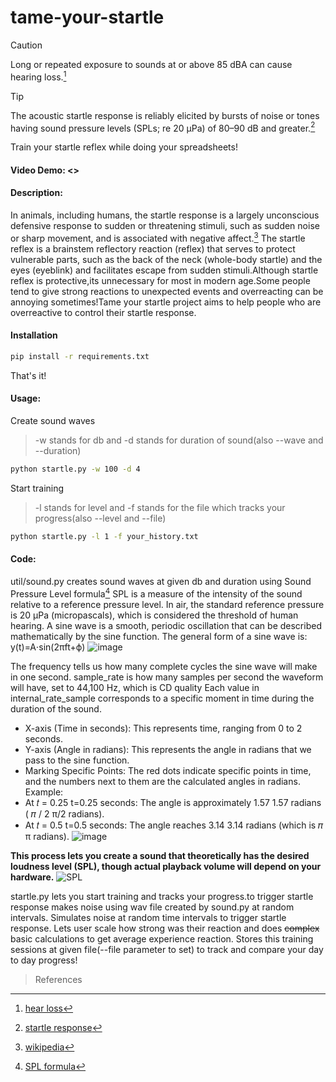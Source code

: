 # tame-your-startle
> [!CAUTION]
> Long or repeated exposure to sounds at or above 85 dBA can cause hearing loss.[^1]

> [!TIP]
> The acoustic startle response is reliably elicited by bursts of noise or tones having sound pressure levels (SPLs; re 20 μPa) of 80–90 dB and greater.[^2]

Train your startle reflex while doing your spreadsheets!
#### Video Demo: <>
#### Description:
In animals, including humans, the startle response is a largely unconscious defensive response to sudden or threatening stimuli, such as sudden noise or sharp movement, and is associated with negative affect.[^3] The startle reflex is a brainstem reflectory reaction (reflex) that serves to protect vulnerable parts, such as the back of the neck (whole-body startle) and the eyes (eyeblink) and facilitates escape from sudden stimuli.Although startle reflex is protective,its unnecessary for most in modern age.Some people tend to give strong reactions to unexpected events and overreacting can be annoying sometimes!Tame your startle project aims to help people who are overreactive to control their startle response.
#### Installation
```bash
pip install -r requirements.txt
```
That's it!

#### Usage:
Create sound waves
> -w stands for db and -d stands for duration of sound(also --wave and --duration)
```bash
python startle.py -w 100 -d 4
```
Start training
> -l stands for level and -f stands for the file which tracks your progress(also --level and --file)
```bash
python startle.py -l 1 -f your_history.txt
```
#### Code:
util/sound.py creates sound waves at given db and duration using Sound Pressure Level formula[^4]
SPL is a measure of the intensity of the sound relative to a reference pressure level. In air, the standard reference pressure is 20 µPa (micropascals), which is considered the threshold of human hearing.
A sine wave is a smooth, periodic oscillation that can be described mathematically by the sine function. The general form of a sine wave is:
y(t)=A⋅sin(2πft+ϕ)
![image](https://github.com/user-attachments/assets/f45b28d4-614e-4716-9e3c-1e2a8b2bbbd8)

The frequency tells us how many complete cycles the sine wave will make in one second.
sample_rate is how many samples per second the waveform will have, set to 44,100 Hz, which is CD quality
Each value in internal_rate_sample corresponds to a specific moment in time during the duration of the sound.
- X-axis (Time in seconds): This represents time, ranging from 0 to 2 seconds.
- Y-axis (Angle in radians): This represents the angle in radians that we pass to the sine function.
- Marking Specific Points: The red dots indicate specific points in time, and the numbers next to them are the calculated angles in radians.
Example:
- At 𝑡 = 0.25 t=0.25 seconds: The angle is approximately 1.57 1.57 radians ( 𝜋 / 2 π/2 radians).
- At 𝑡 = 0.5 t=0.5 seconds: The angle reaches 3.14 3.14 radians (which is 𝜋 π radians).
![image](https://github.com/user-attachments/assets/07a6839a-f4a1-4acd-bbe7-152e49a8c151)


**This process lets you create a sound that theoretically has the desired loudness level (SPL), though actual playback volume will depend on your hardware.**
![SPL](https://www.thermaxxjackets.com/wp-content/uploads/2015/02/Screen-Shot-2015-02-26-at-11.18.51-AM-300x155.png)

startle.py lets you start training and tracks your progress.to trigger startle response makes noise using wav file created by sound.py at random intervals.
Simulates noise at random time intervals to trigger startle response.
Lets user scale how strong was their reaction and does ~~complex~~ basic calculations to get average experience reaction.
Stores this training sessions at given file(--file parameter to set) to track and compare your day to day progress!


>References

[^1]: [hear loss](https://www.nidcd.nih.gov/news/2020/do-you-know-how-loud-too-loud#:~:text=Sound%20is%20measured%20in%20units,dBA%20can%20cause%20hearing%20loss.)

[^2]:  [startle response](https://www.sciencedirect.com/topics/medicine-and-dentistry/startle-response)

[^3]:  [wikipedia](https://en.wikipedia.org/wiki/Startle_response)

[^4]:  [SPL formula](https://blog.thermaxxjackets.com/sound-pressure-math-made-easy)
